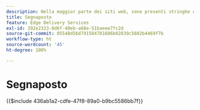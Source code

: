 ```yaml
---
description: Nella maggior parte dei siti web, sono presenti stringhe o variabili che verranno utilizzate in tutto il sito. Soprattutto nei siti che devono supportare più lingue, non è consigliabile codificare tali valori. È invece possibile utilizzare e gestire i segnaposto a livello centrale.
title: Segnaposto
feature: Edge Delivery Services
exl-id: 392e2323-8d6f-40eb-a68e-51baeee7fc2d
source-git-commit: 05548d56d791584781606b02839c5602b4469f7b
workflow-type: ht
source-wordcount: '45'
ht-degree: 100%

---
```


# Segnaposto

{{$include 436ab1a2-cdfe-47f8-89a0-b9bc5586bb7f}}
